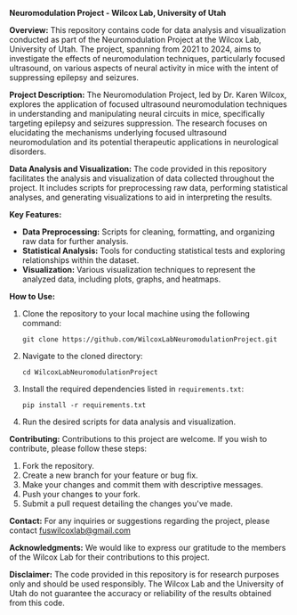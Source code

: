 **Neuromodulation Project - Wilcox Lab, University of Utah**

**Overview:**
This repository contains code for data analysis and visualization conducted as part of the Neuromodulation Project at the Wilcox Lab, University of Utah. The project, spanning from 2021 to 2024, aims to investigate the effects of neuromodulation techniques, particularly focused ultrasound, on various aspects of neural activity in mice with the intent of suppressing epilepsy and seizures.

**Project Description:**
The Neuromodulation Project, led by Dr. Karen Wilcox, explores the application of focused ultrasound neuromodulation techniques in understanding and manipulating neural circuits in mice, specifically targeting epilepsy and seizures suppression. The research focuses on elucidating the mechanisms underlying focused ultrasound neuromodulation and its potential therapeutic applications in neurological disorders.

**Data Analysis and Visualization:**
The code provided in this repository facilitates the analysis and visualization of data collected throughout the project. It includes scripts for preprocessing raw data, performing statistical analyses, and generating visualizations to aid in interpreting the results.

**Key Features:**
- **Data Preprocessing:** Scripts for cleaning, formatting, and organizing raw data for further analysis.
- **Statistical Analysis:** Tools for conducting statistical tests and exploring relationships within the dataset.
- **Visualization:** Various visualization techniques to represent the analyzed data, including plots, graphs, and heatmaps.

**How to Use:**
1. Clone the repository to your local machine using the following command:
   ```
   git clone https://github.com/WilcoxLabNeuromodulationProject.git
   ```

2. Navigate to the cloned directory:
   ```
   cd WilcoxLabNeuromodulationProject
   ```

3. Install the required dependencies listed in `requirements.txt`:
   ```
   pip install -r requirements.txt
   ```

4. Run the desired scripts for data analysis and visualization.

**Contributing:**
Contributions to this project are welcome. If you wish to contribute, please follow these steps:
1. Fork the repository.
2. Create a new branch for your feature or bug fix.
3. Make your changes and commit them with descriptive messages.
4. Push your changes to your fork.
5. Submit a pull request detailing the changes you've made.

**Contact:**
For any inquiries or suggestions regarding the project, please contact fuswilcoxlab@gmail.com

**Acknowledgments:**
We would like to express our gratitude to the members of the Wilcox Lab for their contributions to this project.

**Disclaimer:**
The code provided in this repository is for research purposes only and should be used responsibly. The Wilcox Lab and the University of Utah do not guarantee the accuracy or reliability of the results obtained from this code.
